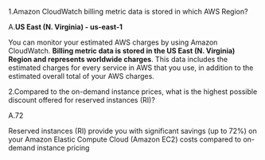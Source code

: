 1.Amazon CloudWatch billing metric data is stored in which AWS Region?

A.**US East (N. Virginia) - us-east-1**

You can monitor your estimated AWS charges by using Amazon CloudWatch. **Billing metric data is stored in the US East (N. Virginia) Region and represents worldwide charges**. This data includes the estimated charges for every service in AWS that you use, in addition to the estimated overall total of your AWS charges.

2.Compared to the on-demand instance prices, what is the highest possible discount offered for reserved instances (RI)?

A.72

Reserved instances (RI) provide you with significant savings (up to 72%) on your Amazon Elastic Compute Cloud (Amazon EC2) costs compared to on-demand instance pricing